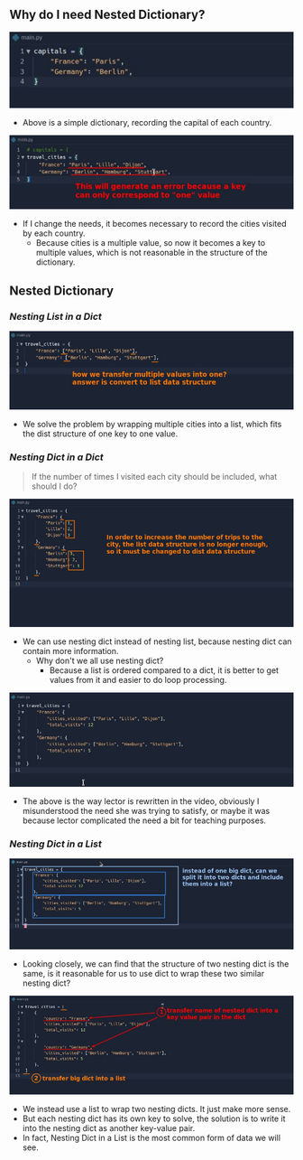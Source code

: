 ## **Why do I need Nested Dictionary?**

![Alt simple dict](pic/01.jpg)

- Above is a simple dictionary, recording the capital of each country.

![Alt needs for multiple values of a key](pic/02.jpg)

- If I change the needs, it becomes necessary to record the cities visited by each country.
  - Because cities is a multiple value, so now it becomes a key to multiple values, which is not reasonable in the structure of the dictionary.

## **Nested Dictionary**

### _Nesting List in a Dict_

![Alt solution for above need](pic/03.jpg)

- We solve the problem by wrapping multiple cities into a list, which fits the dist structure of one key to one value.

### _Nesting Dict in a Dict_

> If the number of times I visited each city should be included, what should I do?

![Alt more info add in](pic/04.jpg)

- We can use nesting dict instead of nesting list, because nesting dict can contain more information.
  - Why don't we all use nesting dict?
    - Because a list is ordered compared to a dict, it is better to get values from it and easier to do loop processing.

![Alt lector's solution](pic/05.jpg)

- The above is the way lector is rewritten in the video, obviously I misunderstood the need she was trying to satisfy, or maybe it was because lector complicated the need a bit for teaching purposes.

### _Nesting Dict in a List_

![Alt multiple same format dicts wrapped in the dict, does it make sense?](pic/06.jpg)

- Looking closely, we can find that the structure of two nesting dict is the same, is it reasonable for us to use dict to wrap these two similar nesting dict?

![Alt transfer above codes to list of dicts](pic/07.jpg)

- We instead use a list to wrap two nesting dicts. It just make more sense.
- But each nesting dict has its own key to solve, the solution is to write it into the nesting dict as another key-value pair.
- In fact, Nesting Dict in a List is the most common form of data we will see.
